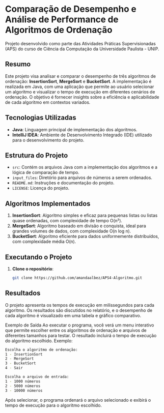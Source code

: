 # Comparação de Desempenho e Análise de Performance de Algoritmos de Ordenação

Projeto desenvolvido como parte das Atividades Práticas Supervisionadas (APS) do curso de Ciência da Computação da Universidade Paulista - UNIP.

## Resumo
Este projeto visa analisar e comparar o desempenho de três algoritmos de ordenação: **InsertionSort**, **MergeSort** e **BucketSort**. A implementação é realizada em Java, com uma aplicação que permite ao usuário selecionar um algoritmo e visualizar o tempo de execução em diferentes cenários de ordenação. O objetivo é fornecer insights sobre a eficiência e aplicabilidade de cada algoritmo em contextos variados.

## Tecnologias Utilizadas
- **Java**: Linguagem principal de implementação dos algoritmos.
- **IntelliJ IDEA**: Ambiente de Desenvolvimento Integrado (IDE) utilizado para o desenvolvimento do projeto.

## Estrutura do Projeto
- `src`: Contém os arquivos Java com a implementação dos algoritmos e a lógica de comparação de tempo.
- `input_files`: Diretório para arquivos de números a serem ordenados.
- `README.md`: Instruções e documentação do projeto.
- `LICENSE`: Licença do projeto.

## Algoritmos Implementados
1. **InsertionSort**: Algoritmo simples e eficaz para pequenas listas ou listas quase ordenadas, com complexidade de tempo O(n²).
2. **MergeSort**: Algoritmo baseado em divisão e conquista, ideal para grandes volumes de dados, com complexidade O(n log n).
3. **BucketSort**: Algoritmo eficiente para dados uniformemente distribuídos, com complexidade média O(n).
## Executando o Projeto
1. **Clone o repositório**:
   ```bash
   git clone https://github.com/amandaalbez/APS4-Algoritmo.git

## Resultados
O projeto apresenta os tempos de execução em milissegundos para cada algoritmo. Os resultados são discutidos no relatório, e o desempenho de cada algoritmo é visualizado em uma tabela e gráfico comparativo.

Exemplo de Saída
Ao executar o programa, você verá um menu interativo que permite escolher entre os algoritmos de ordenação e arquivos de diferentes tamanhos para testar. O resultado incluirá o tempo de execução do algoritmo escolhido. Exemplo:

```bash
Escolha o algoritmo de ordenação:
1 - InsertionSort
2 - MergeSort
3 - BucketSort
4 - Sair

Escolha o arquivo de entrada:
1 - 1000 números
2 - 5000 números
3 - 10000 números

```
Após selecionar, o programa ordenará o arquivo selecionado e exibirá o tempo de execução para o algoritmo escolhido.  
